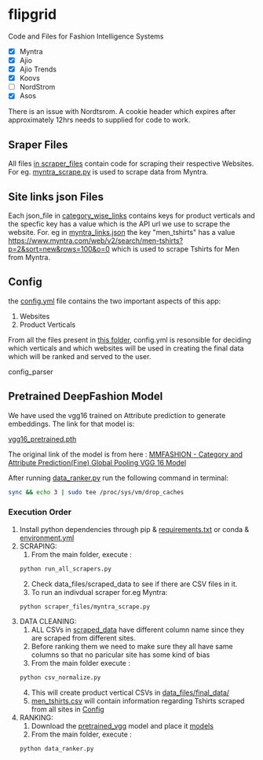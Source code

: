 # flipgrid

Code and Files for Fashion Intelligence Systems

- [x] Myntra
- [x] Ajio 
- [x] Ajio Trends
- [x] Koovs
- [ ] NordStrom   
- [x] Asos

There is an issue with Nordtsrom. A cookie header which expires after approximately 12hrs needs to supplied for code to work.

## Sraper Files ##

All files [in scraper_files](scraper_files/) contain code for scraping their respective Websites.
For eg. [myntra_scrape.py](scraper_files/myntra_scrape.py) is used to scrape data from Myntra. 


## Site links json Files ##

Each json_file in [category_wise_links](category_wise_links) contains keys for product verticals and the specfic key has a value which is the API url we use to scrape the website.
For. eg  in [myntra_links.json](categrory_wise_links/myntra_links.json) the key "men_tshirts" has a value  https://www.myntra.com/web/v2/search/men-tshirts?p=2&sort=new&rows=100&o=0 which is used to scrape Tshirts for Men from Myntra.

## Config ##

the [config.yml](config.yml) file contains the two important aspects of this app:

1. Websites
2. Product Verticals

From all the files present in [this folder](data_files/scraped_data/), config.yml is resonsible for deciding which verticals and which websites will be used in creating the final data which will be ranked and served to the user.

config_parser

## Pretrained DeepFashion Model ##

We have used the vgg16 trained on Attribute prediction to generate embeddings. The link for that model is:

[vgg16_pretrained.pth](https://drive.google.com/file/d/1i7AIdai4f-EAslC2wiRmPzt1vmWxFqS1/view?usp=sharing)

The original link of the model is from here : 
[ MMFASHION - Category and Attribute Prediction(Fine) Global Pooling VGG 16 Model](https://github.com/open-mmlab/mmfashion/blob/master/docs/MODEL_ZOO.md)



After running [data_ranker.py](data_ranker.py) run the following command in terminal:
```bash
sync && echo 3 | sudo tee /proc/sys/vm/drop_caches
```



### Execution Order ###

1. Install python dependencies through pip & [requirements.txt](requirements.txt) or conda & [environment.yml](environment.yml)
2. SCRAPING:
	1. From the main folder, execute : 
	```python
	python run_all_scrapers.py
	```
	2. Check data_files/scraped_data to see if there are   CSV files in it.
	3. To run an indivdual scraper for.eg Myntra:
	```bash
	python scraper_files/myntra_scrape.py
	```
3. DATA CLEANING: 
	1. ALL CSVs in [scraped_data](data_files/scraped_data/) have different column name since they are scraped from different sites.
	2. Before ranking them we need to make sure they all  have same columns so that no paricular site has some kind of bias
	3. From the main folder execute :  
	```bash
	python csv_normalize.py
	```
	4. This will create product vertical CSVs in [data_files/final_data/](data_files/final_data/)
	5. [men_tshirts.csv](men_tshirts.csv) will contain information regarding Tshirts scraped from all sites in [Config](config.yml)
4. RANKING:
	1. Download the [pretrained_vgg](https://drive.google.com/file/d/1i7AIdai4f-EAslC2wiRmPzt1vmWxFqS1/view?usp=sharing) model and place it [models](models/)
	2. From the main folder, execute :  
	```bash
	python data_ranker.py
	```